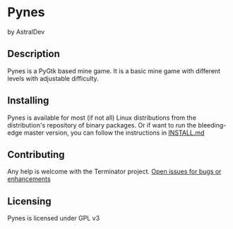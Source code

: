 # Pynes
by AstralDev

## Description
Pynes is a PyGtk based mine game. It is a basic mine game with different levels with adjustable difficulty.

## Installing
Pynes is available for most (if not all) Linux distributions from the distribution's repository of binary packages. Or if want to run the bleeding-edge master version, you can follow the instructions in [INSTALL.md](https://github.com/astraldev/pynes/blob/master/INSTALL.md)

## Contributing
Any help is welcome with the Terminator project.
[Open issues for bugs or enhancements](https://github.com/astraldev/pynes/issues/new)

## Licensing
Pynes is licensed under GPL v3